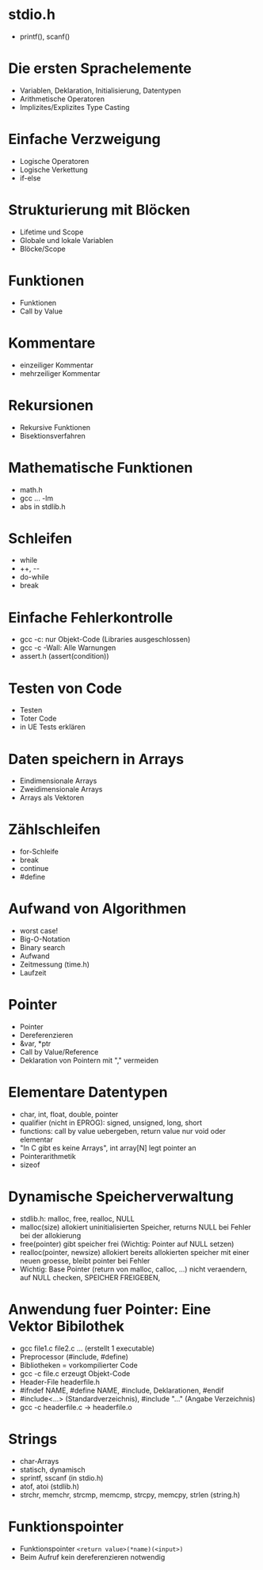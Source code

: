 # stdio.h
- printf(), scanf()

# Die ersten Sprachelemente
- Variablen, Deklaration, Initialisierung, Datentypen
- Arithmetische Operatoren
- Implizites/Explizites Type Casting

# Einfache Verzweigung
- Logische Operatoren 
- Logische Verkettung
- if-else

# Strukturierung mit Blöcken
- Lifetime und Scope
- Globale und lokale Variablen
- Blöcke/Scope

# Funktionen
- Funktionen
- Call by Value

# Kommentare
- einzeiliger Kommentar
- mehrzeiliger Kommentar

# Rekursionen
- Rekursive Funktionen
- Bisektionsverfahren

# Mathematische Funktionen
- math.h
- gcc ... -lm
- abs in stdlib.h

# Schleifen
- while
- ++, --
- do-while
- break

# Einfache Fehlerkontrolle
- gcc -c: nur Objekt-Code (Libraries ausgeschlossen)
- gcc -c -Wall: Alle Warnungen
- assert.h (assert(condition))

# Testen von Code
- Testen
- Toter Code
- in UE Tests erklären

# Daten speichern in Arrays
- Eindimensionale Arrays
- Zweidimensionale Arrays
- Arrays als Vektoren

# Zählschleifen
- for-Schleife
- break
- continue
- #define

# Aufwand von Algorithmen
- worst case!
- Big-O-Notation
- Binary search
- Aufwand
- Zeitmessung (time.h)
- Laufzeit

# Pointer
- Pointer
- Dereferenzieren
- &var, *ptr
- Call by Value/Reference
- Deklaration von Pointern mit "," vermeiden

# Elementare Datentypen
- char, int, float, double, pointer
- qualifier (nicht in EPROG): signed, unsigned, long, short
- functions: call by value uebergeben, return value nur void oder elementar
- "In C gibt es keine Arrays", int array[N] legt pointer an
- Pointerarithmetik
- sizeof

# Dynamische Speicherverwaltung
- stdlib.h: malloc, free, realloc, NULL
- malloc(size) allokiert uninitialisierten Speicher, returns NULL bei Fehler bei der allokierung
- free(pointer) gibt speicher frei (Wichtig: Pointer auf NULL setzen)
- realloc(pointer, newsize) allokiert bereits allokierten speicher mit einer neuen groesse, bleibt pointer bei Fehler
- Wichtig: Base Pointer (return von malloc, calloc, ...) nicht veraendern, auf NULL checken, SPEICHER FREIGEBEN, 

# Anwendung fuer Pointer: Eine Vektor Bibilothek
- gcc file1.c file2.c ... (erstellt 1 executable)
- Preprocessor (#include, #define)
- Bibliotheken = vorkompilierter Code
- gcc -c file.c erzeugt Objekt-Code
- Header-File headerfile.h
- #ifndef NAME, #define NAME, #include, Deklarationen, #endif
- #include<...> (Standardverzeichnis), #include "..." (Angabe Verzeichnis)
- gcc -c headerfile.c -> headerfile.o

# Strings
- char-Arrays
- statisch, dynamisch
- sprintf, sscanf (in stdio.h)
- atof, atoi (stdlib.h)
- strchr, memchr, strcmp, memcmp, strcpy, memcpy, strlen (string.h)

# Funktionspointer
- Funktionspointer ```<return value>(*name)(<input>)```
- Beim Aufruf kein dereferenzieren notwendig